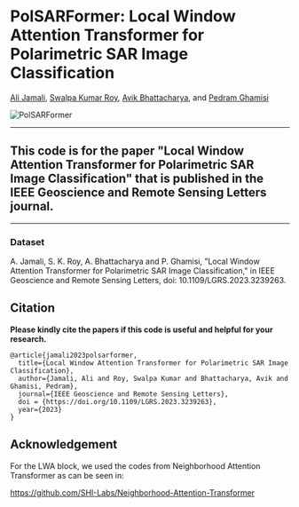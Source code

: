 # PolSARFormer: Local Window Attention Transformer for Polarimetric SAR Image Classification



[Ali Jamali](https://www.researchgate.net/profile/Ali-Jamali), [Swalpa Kumar Roy](https://swalpa.github.io), [Avik Bhattacharya](http://www.mrslab.in/Avik/), and [Pedram Ghamisi](https://www.iarai.ac.at/people/pedramghamisi/)


![PolSARFormer](https://user-images.githubusercontent.com/22929034/214159582-1ca62301-6e91-4bee-a36c-c35ecad2d2b6.png)


___________

## This code is for the paper "Local Window Attention Transformer for Polarimetric SAR Image Classification" that is published in the IEEE Geoscience and Remote Sensing Letters journal.


---------------------
### Dataset


A. Jamali, S. K. Roy, A. Bhattacharya and P. Ghamisi, "Local Window Attention Transformer for Polarimetric SAR Image Classification," in IEEE Geoscience and Remote Sensing Letters, doi: 10.1109/LGRS.2023.3239263.


Citation
---------------------

**Please kindly cite the papers if this code is useful and helpful for your research.**

    @article{jamali2023polsarformer,
      title={Local Window Attention Transformer for Polarimetric SAR Image Classification},
      author={Jamali, Ali and Roy, Swalpa Kumar and Bhattacharya, Avik and Ghamisi, Pedram},
      journal={IEEE Geoscience and Remote Sensing Letters},
      doi = {https://doi.org/10.1109/LGRS.2023.3239263},
      year={2023}  
    }

Acknowledgement
---------------------

For the LWA block, we used the codes from Neighborhood Attention Transformer as can be seen in:

https://github.com/SHI-Labs/Neighborhood-Attention-Transformer
